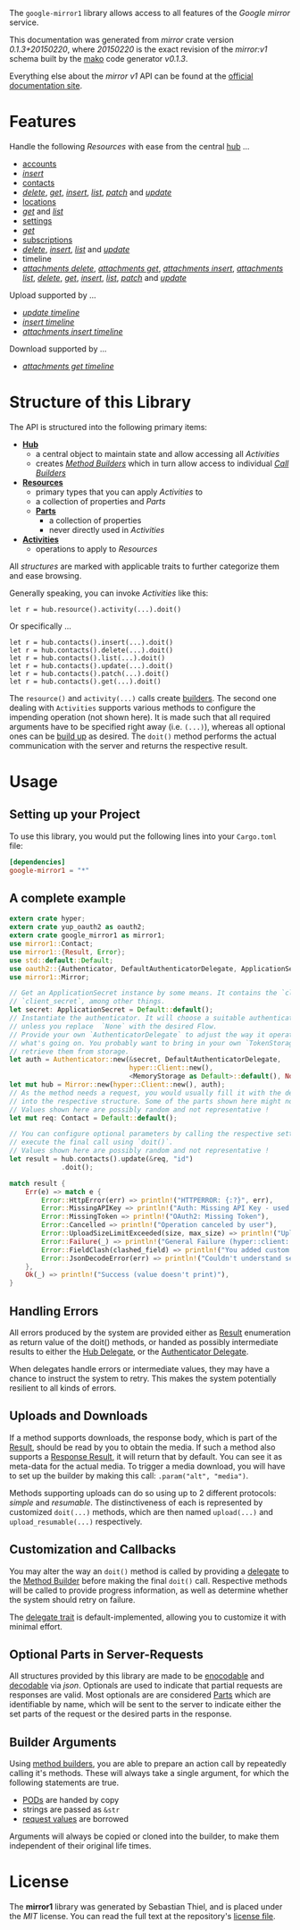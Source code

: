 <!---
DO NOT EDIT !
This file was generated automatically from 'src/mako/api/README.md.mako'
DO NOT EDIT !
-->
The `google-mirror1` library allows access to all features of the *Google mirror* service.

This documentation was generated from *mirror* crate version *0.1.3+20150220*, where *20150220* is the exact revision of the *mirror:v1* schema built by the [mako](http://www.makotemplates.org/) code generator *v0.1.3*.

Everything else about the *mirror* *v1* API can be found at the
[official documentation site](https://developers.google.com/glass).
# Features

Handle the following *Resources* with ease from the central [hub](http://byron.github.io/google-apis-rs/google-mirror1/struct.Mirror.html) ... 

* [accounts](http://byron.github.io/google-apis-rs/google-mirror1/struct.Account.html)
 * [*insert*](http://byron.github.io/google-apis-rs/google-mirror1/struct.AccountInsertCall.html)
* [contacts](http://byron.github.io/google-apis-rs/google-mirror1/struct.Contact.html)
 * [*delete*](http://byron.github.io/google-apis-rs/google-mirror1/struct.ContactDeleteCall.html), [*get*](http://byron.github.io/google-apis-rs/google-mirror1/struct.ContactGetCall.html), [*insert*](http://byron.github.io/google-apis-rs/google-mirror1/struct.ContactInsertCall.html), [*list*](http://byron.github.io/google-apis-rs/google-mirror1/struct.ContactListCall.html), [*patch*](http://byron.github.io/google-apis-rs/google-mirror1/struct.ContactPatchCall.html) and [*update*](http://byron.github.io/google-apis-rs/google-mirror1/struct.ContactUpdateCall.html)
* [locations](http://byron.github.io/google-apis-rs/google-mirror1/struct.Location.html)
 * [*get*](http://byron.github.io/google-apis-rs/google-mirror1/struct.LocationGetCall.html) and [*list*](http://byron.github.io/google-apis-rs/google-mirror1/struct.LocationListCall.html)
* [settings](http://byron.github.io/google-apis-rs/google-mirror1/struct.Setting.html)
 * [*get*](http://byron.github.io/google-apis-rs/google-mirror1/struct.SettingGetCall.html)
* [subscriptions](http://byron.github.io/google-apis-rs/google-mirror1/struct.Subscription.html)
 * [*delete*](http://byron.github.io/google-apis-rs/google-mirror1/struct.SubscriptionDeleteCall.html), [*insert*](http://byron.github.io/google-apis-rs/google-mirror1/struct.SubscriptionInsertCall.html), [*list*](http://byron.github.io/google-apis-rs/google-mirror1/struct.SubscriptionListCall.html) and [*update*](http://byron.github.io/google-apis-rs/google-mirror1/struct.SubscriptionUpdateCall.html)
* timeline
 * [*attachments delete*](http://byron.github.io/google-apis-rs/google-mirror1/struct.TimelineAttachmentDeleteCall.html), [*attachments get*](http://byron.github.io/google-apis-rs/google-mirror1/struct.TimelineAttachmentGetCall.html), [*attachments insert*](http://byron.github.io/google-apis-rs/google-mirror1/struct.TimelineAttachmentInsertCall.html), [*attachments list*](http://byron.github.io/google-apis-rs/google-mirror1/struct.TimelineAttachmentListCall.html), [*delete*](http://byron.github.io/google-apis-rs/google-mirror1/struct.TimelineDeleteCall.html), [*get*](http://byron.github.io/google-apis-rs/google-mirror1/struct.TimelineGetCall.html), [*insert*](http://byron.github.io/google-apis-rs/google-mirror1/struct.TimelineInsertCall.html), [*list*](http://byron.github.io/google-apis-rs/google-mirror1/struct.TimelineListCall.html), [*patch*](http://byron.github.io/google-apis-rs/google-mirror1/struct.TimelinePatchCall.html) and [*update*](http://byron.github.io/google-apis-rs/google-mirror1/struct.TimelineUpdateCall.html)


Upload supported by ...

* [*update timeline*](http://byron.github.io/google-apis-rs/google-mirror1/struct.TimelineUpdateCall.html)
* [*insert timeline*](http://byron.github.io/google-apis-rs/google-mirror1/struct.TimelineInsertCall.html)
* [*attachments insert timeline*](http://byron.github.io/google-apis-rs/google-mirror1/struct.TimelineAttachmentInsertCall.html)

Download supported by ...

* [*attachments get timeline*](http://byron.github.io/google-apis-rs/google-mirror1/struct.TimelineAttachmentGetCall.html)



# Structure of this Library

The API is structured into the following primary items:

* **[Hub](http://byron.github.io/google-apis-rs/google-mirror1/struct.Mirror.html)**
    * a central object to maintain state and allow accessing all *Activities*
    * creates [*Method Builders*](http://byron.github.io/google-apis-rs/google-mirror1/trait.MethodsBuilder.html) which in turn
      allow access to individual [*Call Builders*](http://byron.github.io/google-apis-rs/google-mirror1/trait.CallBuilder.html)
* **[Resources](http://byron.github.io/google-apis-rs/google-mirror1/trait.Resource.html)**
    * primary types that you can apply *Activities* to
    * a collection of properties and *Parts*
    * **[Parts](http://byron.github.io/google-apis-rs/google-mirror1/trait.Part.html)**
        * a collection of properties
        * never directly used in *Activities*
* **[Activities](http://byron.github.io/google-apis-rs/google-mirror1/trait.CallBuilder.html)**
    * operations to apply to *Resources*

All *structures* are marked with applicable traits to further categorize them and ease browsing.

Generally speaking, you can invoke *Activities* like this:

```Rust,ignore
let r = hub.resource().activity(...).doit()
```

Or specifically ...

```ignore
let r = hub.contacts().insert(...).doit()
let r = hub.contacts().delete(...).doit()
let r = hub.contacts().list(...).doit()
let r = hub.contacts().update(...).doit()
let r = hub.contacts().patch(...).doit()
let r = hub.contacts().get(...).doit()
```

The `resource()` and `activity(...)` calls create [builders][builder-pattern]. The second one dealing with `Activities` 
supports various methods to configure the impending operation (not shown here). It is made such that all required arguments have to be 
specified right away (i.e. `(...)`), whereas all optional ones can be [build up][builder-pattern] as desired.
The `doit()` method performs the actual communication with the server and returns the respective result.

# Usage

## Setting up your Project

To use this library, you would put the following lines into your `Cargo.toml` file:

```toml
[dependencies]
google-mirror1 = "*"
```

## A complete example

```Rust
extern crate hyper;
extern crate yup_oauth2 as oauth2;
extern crate google_mirror1 as mirror1;
use mirror1::Contact;
use mirror1::{Result, Error};
use std::default::Default;
use oauth2::{Authenticator, DefaultAuthenticatorDelegate, ApplicationSecret, MemoryStorage};
use mirror1::Mirror;

// Get an ApplicationSecret instance by some means. It contains the `client_id` and 
// `client_secret`, among other things.
let secret: ApplicationSecret = Default::default();
// Instantiate the authenticator. It will choose a suitable authentication flow for you, 
// unless you replace  `None` with the desired Flow.
// Provide your own `AuthenticatorDelegate` to adjust the way it operates and get feedback about 
// what's going on. You probably want to bring in your own `TokenStorage` to persist tokens and
// retrieve them from storage.
let auth = Authenticator::new(&secret, DefaultAuthenticatorDelegate,
                              hyper::Client::new(),
                              <MemoryStorage as Default>::default(), None);
let mut hub = Mirror::new(hyper::Client::new(), auth);
// As the method needs a request, you would usually fill it with the desired information
// into the respective structure. Some of the parts shown here might not be applicable !
// Values shown here are possibly random and not representative !
let mut req: Contact = Default::default();

// You can configure optional parameters by calling the respective setters at will, and
// execute the final call using `doit()`.
// Values shown here are possibly random and not representative !
let result = hub.contacts().update(&req, "id")
             .doit();

match result {
    Err(e) => match e {
        Error::HttpError(err) => println!("HTTPERROR: {:?}", err),
        Error::MissingAPIKey => println!("Auth: Missing API Key - used if there are no scopes"),
        Error::MissingToken => println!("OAuth2: Missing Token"),
        Error::Cancelled => println!("Operation canceled by user"),
        Error::UploadSizeLimitExceeded(size, max_size) => println!("Upload size too big: {} of {}", size, max_size),
        Error::Failure(_) => println!("General Failure (hyper::client::Response doesn't print)"),
        Error::FieldClash(clashed_field) => println!("You added custom parameter which is part of builder: {:?}", clashed_field),
        Error::JsonDecodeError(err) => println!("Couldn't understand server reply - maybe API needs update: {:?}", err),
    },
    Ok(_) => println!("Success (value doesn't print)"),
}

```
## Handling Errors

All errors produced by the system are provided either as [Result](http://byron.github.io/google-apis-rs/google-mirror1/enum.Result.html) enumeration as return value of 
the doit() methods, or handed as possibly intermediate results to either the 
[Hub Delegate](http://byron.github.io/google-apis-rs/google-mirror1/trait.Delegate.html), or the [Authenticator Delegate](http://byron.github.io/google-apis-rs/google-mirror1/../yup-oauth2/trait.AuthenticatorDelegate.html).

When delegates handle errors or intermediate values, they may have a chance to instruct the system to retry. This 
makes the system potentially resilient to all kinds of errors.

## Uploads and Downloads
If a method supports downloads, the response body, which is part of the [Result](http://byron.github.io/google-apis-rs/google-mirror1/enum.Result.html), should be
read by you to obtain the media.
If such a method also supports a [Response Result](http://byron.github.io/google-apis-rs/google-mirror1/trait.ResponseResult.html), it will return that by default.
You can see it as meta-data for the actual media. To trigger a media download, you will have to set up the builder by making
this call: `.param("alt", "media")`.

Methods supporting uploads can do so using up to 2 different protocols: 
*simple* and *resumable*. The distinctiveness of each is represented by customized 
`doit(...)` methods, which are then named `upload(...)` and `upload_resumable(...)` respectively.

## Customization and Callbacks

You may alter the way an `doit()` method is called by providing a [delegate](http://byron.github.io/google-apis-rs/google-mirror1/trait.Delegate.html) to the 
[Method Builder](http://byron.github.io/google-apis-rs/google-mirror1/trait.CallBuilder.html) before making the final `doit()` call. 
Respective methods will be called to provide progress information, as well as determine whether the system should 
retry on failure.

The [delegate trait](http://byron.github.io/google-apis-rs/google-mirror1/trait.Delegate.html) is default-implemented, allowing you to customize it with minimal effort.

## Optional Parts in Server-Requests

All structures provided by this library are made to be [enocodable](http://byron.github.io/google-apis-rs/google-mirror1/trait.RequestValue.html) and 
[decodable](http://byron.github.io/google-apis-rs/google-mirror1/trait.ResponseResult.html) via *json*. Optionals are used to indicate that partial requests are responses 
are valid.
Most optionals are are considered [Parts](http://byron.github.io/google-apis-rs/google-mirror1/trait.Part.html) which are identifiable by name, which will be sent to 
the server to indicate either the set parts of the request or the desired parts in the response.

## Builder Arguments

Using [method builders](http://byron.github.io/google-apis-rs/google-mirror1/trait.CallBuilder.html), you are able to prepare an action call by repeatedly calling it's methods.
These will always take a single argument, for which the following statements are true.

* [PODs][wiki-pod] are handed by copy
* strings are passed as `&str`
* [request values](http://byron.github.io/google-apis-rs/google-mirror1/trait.RequestValue.html) are borrowed

Arguments will always be copied or cloned into the builder, to make them independent of their original life times.

[wiki-pod]: http://en.wikipedia.org/wiki/Plain_old_data_structure
[builder-pattern]: http://en.wikipedia.org/wiki/Builder_pattern
[google-go-api]: https://github.com/google/google-api-go-client

# License
The **mirror1** library was generated by Sebastian Thiel, and is placed 
under the *MIT* license.
You can read the full text at the repository's [license file][repo-license].

[repo-license]: https://github.com/Byron/google-apis-rs/LICENSE.md
